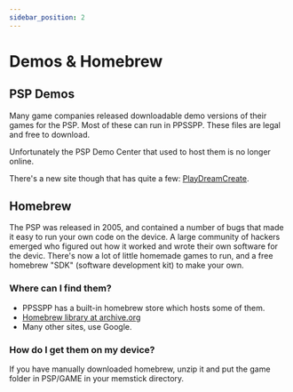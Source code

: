 ```yaml
---
sidebar_position: 2
---
```


# Demos & Homebrew

## PSP Demos

Many game companies released downloadable demo versions of their games for the PSP. Most of these can run in PPSSPP. These files are legal and free to download.

Unfortunately the PSP Demo Center that used to host them is no longer online.

There's a new site though that has quite a few: [PlayDreamCreate](https://playdreamcreate.com/).

## Homebrew

The PSP was released in 2005, and contained a number of bugs that made it easy to run your own code on the device. A large community of hackers emerged who figured out how it worked and wrote their own software for the devic. There's now a lot of little homemade games to run, and a free homebrew "SDK" (software development kit) to make your own.

### Where can I find them?

- PPSSPP has a built-in homebrew store which hosts some of them.
- [Homebrew library at archive.org](https://archive.org/details/psp-homebrew-library)
- Many other sites, use Google.

### How do I get them on my device?

If you have manually downloaded homebrew, unzip it and put the game folder in PSP/GAME in your memstick directory.